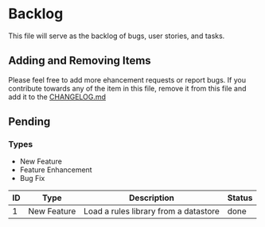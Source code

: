 # Backlog

This file will serve as the backlog of bugs, user stories, and tasks.

## Adding and Removing Items

Please feel free to add more ehancement requests or report bugs. If you contribute towards any of the item in this file, remove it from this file and add it to the [CHANGELOG.md](CHANGELOG.md)

## Pending

### Types

- New Feature
- Feature Enhancement
- Bug Fix

| ID | Type | Description | Status |
|---|---|---|---|
| 1 | New Feature | Load a rules library from a datastore | done |
